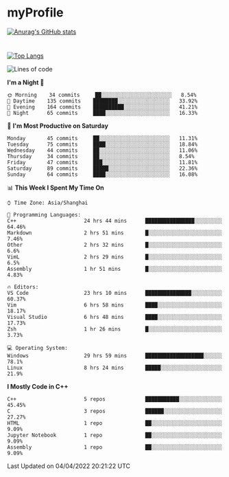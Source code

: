 # myProfile
[![Anurag's GitHub stats](https://github-readme-stats.vercel.app/api?username=SourVoice&show_icons=true&theme=radical)
](https://github.com/anuraghazra/github-readme-stats)
#
[![Top Langs](https://github-readme-stats.vercel.app/api/top-langs/?username=SourVoice&theme=radical&layout=compact)](https://github.com/anuraghazra/github-readme-stats)

<!--START_SECTION:waka-->
![Lines of code](https://img.shields.io/badge/From%20Hello%20World%20I%27ve%20Written-237%20Thousand%20lines%20of%20code-blue)

**I'm a Night 🦉** 

```text
🌞 Morning    34 commits     ██░░░░░░░░░░░░░░░░░░░░░░░   8.54% 
🌆 Daytime    135 commits    ████████░░░░░░░░░░░░░░░░░   33.92% 
🌃 Evening    164 commits    ██████████░░░░░░░░░░░░░░░   41.21% 
🌙 Night      65 commits     ████░░░░░░░░░░░░░░░░░░░░░   16.33%

```
📅 **I'm Most Productive on Saturday** 

```text
Monday       45 commits     ██░░░░░░░░░░░░░░░░░░░░░░░   11.31% 
Tuesday      75 commits     ████░░░░░░░░░░░░░░░░░░░░░   18.84% 
Wednesday    44 commits     ██░░░░░░░░░░░░░░░░░░░░░░░   11.06% 
Thursday     34 commits     ██░░░░░░░░░░░░░░░░░░░░░░░   8.54% 
Friday       47 commits     ███░░░░░░░░░░░░░░░░░░░░░░   11.81% 
Saturday     89 commits     █████░░░░░░░░░░░░░░░░░░░░   22.36% 
Sunday       64 commits     ████░░░░░░░░░░░░░░░░░░░░░   16.08%

```


📊 **This Week I Spent My Time On** 

```text
⌚︎ Time Zone: Asia/Shanghai

💬 Programming Languages: 
C++                      24 hrs 44 mins      ████████████████░░░░░░░░░   64.46% 
Markdown                 2 hrs 51 mins       █░░░░░░░░░░░░░░░░░░░░░░░░   7.46% 
Other                    2 hrs 32 mins       █░░░░░░░░░░░░░░░░░░░░░░░░   6.6% 
VimL                     2 hrs 29 mins       █░░░░░░░░░░░░░░░░░░░░░░░░   6.5% 
Assembly                 1 hr 51 mins        █░░░░░░░░░░░░░░░░░░░░░░░░   4.83%

🔥 Editors: 
VS Code                  23 hrs 10 mins      ███████████████░░░░░░░░░░   60.37% 
Vim                      6 hrs 58 mins       ████░░░░░░░░░░░░░░░░░░░░░   18.17% 
Visual Studio            6 hrs 48 mins       ████░░░░░░░░░░░░░░░░░░░░░   17.73% 
Zsh                      1 hr 26 mins        █░░░░░░░░░░░░░░░░░░░░░░░░   3.73%

💻 Operating System: 
Windows                  29 hrs 59 mins      ███████████████████░░░░░░   78.1% 
Linux                    8 hrs 24 mins       █████░░░░░░░░░░░░░░░░░░░░   21.9%

```

**I Mostly Code in C++** 

```text
C++                      5 repos             ███████████░░░░░░░░░░░░░░   45.45% 
C                        3 repos             ██████░░░░░░░░░░░░░░░░░░░   27.27% 
HTML                     1 repo              ██░░░░░░░░░░░░░░░░░░░░░░░   9.09% 
Jupyter Notebook         1 repo              ██░░░░░░░░░░░░░░░░░░░░░░░   9.09% 
Assembly                 1 repo              ██░░░░░░░░░░░░░░░░░░░░░░░   9.09%

```



 Last Updated on 04/04/2022 20:21:22 UTC
<!--END_SECTION:waka-->
